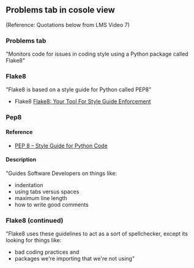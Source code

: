 ## Problems tab in cosole view
(Reference: Quotations below from LMS Video 7)
### Problems tab
"Monitors code for issues in coding style using a Python package called
Flake8"
### Flake8
"Flake8 is based on a style guide for Python called PEP8"
- Flake8 [Flake8: Your Tool For Style Guide Enforcement](https://flake8.pycqa.org/en/latest/)
### Pep8
#### Reference
- [PEP 8 – Style Guide for Python Code](https://peps.python.org/pep-0008/)
#### Description
"Guides Software Developers on things like:
- indentation
- using tabs versus spaces
- maximum line length
- how to write good comments

### Flake8 (continued)
"Flake8 uses these guidelines to act as a sort of spellchecker,
except its looking for things like:
- bad coding practices
and
- packages we're importing that we're not using"